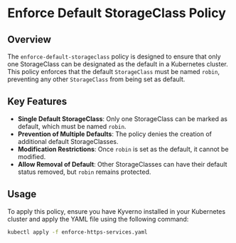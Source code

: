 # Enforce Default StorageClass Policy

## Overview
The `enforce-default-storageclass` policy is designed to ensure that only one StorageClass can be designated as the default in a Kubernetes cluster. This policy enforces that the default `StorageClass` must be named `robin`, preventing any other `StorageClass` from being set as default.

## Key Features
- **Single Default StorageClass**: Only one StorageClass can be marked as default, which must be named `robin`.
- **Prevention of Multiple Defaults**: The policy denies the creation of additional default StorageClasses.
- **Modification Restrictions**: Once `robin` is set as the default, it cannot be modified.
- **Allow Removal of Default**: Other StorageClasses can have their default status removed, but `robin` remains protected.


## Usage
To apply this policy, ensure you have Kyverno installed in your Kubernetes cluster and apply the YAML file using the following command:
```bash
kubectl apply -f enforce-https-services.yaml
```
